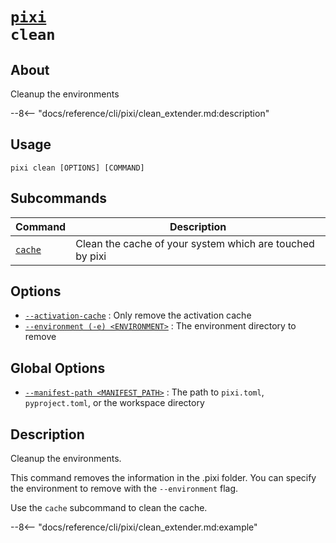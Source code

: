 <!--- This file is autogenerated. Do not edit manually! -->
# <code>[pixi](../pixi.md) clean</code>

## About
Cleanup the environments

--8<-- "docs/reference/cli/pixi/clean_extender.md:description"

## Usage
```
pixi clean [OPTIONS] [COMMAND]
```

## Subcommands
| Command | Description |
|---------|-------------|
| [`cache`](clean/cache.md) | Clean the cache of your system which are touched by pixi |


## Options
- <a id="arg---activation-cache" href="#arg---activation-cache">`--activation-cache`</a>
:  Only remove the activation cache
- <a id="arg---environment" href="#arg---environment">`--environment (-e) <ENVIRONMENT>`</a>
:  The environment directory to remove

## Global Options
- <a id="arg---manifest-path" href="#arg---manifest-path">`--manifest-path <MANIFEST_PATH>`</a>
:  The path to `pixi.toml`, `pyproject.toml`, or the workspace directory

## Description
Cleanup the environments.

This command removes the information in the .pixi folder. You can specify the environment to remove with the `--environment` flag.

Use the `cache` subcommand to clean the cache.


--8<-- "docs/reference/cli/pixi/clean_extender.md:example"
